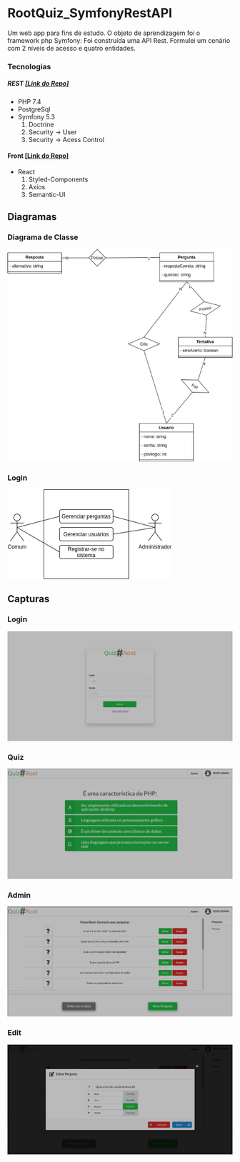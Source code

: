 # RootQuiz_SymfonyRestAPI
Um web app para fins de estudo. O objeto de aprendizagem foi o framework php Symfony: Foi construída uma API Rest. Formulei um cenário com 2 níveis de acesso e quatro entidades.

### Tecnologias
##### REST [[Link do Repo]](https://github.com/gabrielroot/RootQuiz_SymfonyRestAPI)
- PHP 7.4
- PostgreSql
- Symfony 5.3
    1. Doctrine
    2. Security -> User
    3. Security -> Acess Control

	
#### Front [[Link do Repo]](https://github.com/gabrielroot/RootQuiz_RactFront)
- React
    1. Styled-Components
    2. Axios
    3. Semantic-UI

## Diagramas
### Diagrama de Classe
![Diagrama de Classe](Quizroot-DiagramaClasse.drawio.png "Diagrama de Classe")
### Login
![Diagrama de Casos de Uso](Quizroot-DiagramaCasosDeUso.drawio.png "Diagrama de Casos de Uso")

## Capturas
### Login
![Login](login.png "Login")
### Quiz
![quiz](quiz.png "Quiz")
### Admin
![Admin](admin.png "Admin")
### Edit
![edit](edit.png "Edit")
